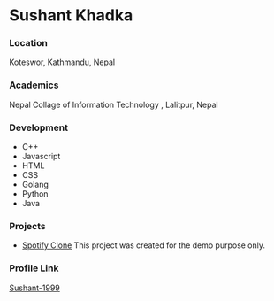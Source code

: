 # Sushant Khadka

### Location

Koteswor, Kathmandu, Nepal

### Academics

Nepal Collage of Information Technology , Lalitpur, Nepal

### Development

- C++
- Javascript
- HTML
- CSS
- Golang
- Python
- Java

### Projects

- [Spotify Clone](https://github.com/NamelesssNerd/Spotify) This project was created for the demo purpose only.


### Profile Link

[Sushant-1999](https://github.com/NameLesssNerd)